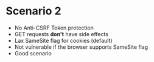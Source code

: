 # Scenario 2

- No Anti-CSRF Token protection
- GET requests **don't** have side effects
- Lax SameSite flag for cookies (default)
- Not vulnerable if the browser supports SameSite flag
- Good scenario
